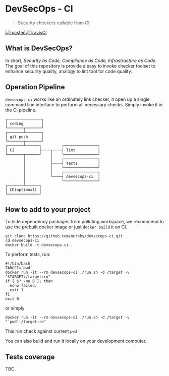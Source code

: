 # DevSecOps - CI
> Security checkers callable from CI

[![master](https://img.shields.io/badge/travis-master-blue.svg)][travis-url][![TravisCI][travis-image]][travis-url]

## What is DevSecOps?
In short, _Security as Code, Compliance as Code, Infrastructure as Code_. The goal of this repository is provide a easy to invoke checker toolset to enhance security quality, analogy to lint tool for code quality.

## Operation Pipeline
`devsecops-ci` works like an ordinately link checker, it open up a single command line interface to perform all necessary checks. Simply invoke it in the CI pipeline.
```
┌───────────────┐
│ coding        │
└───────┬───────┘
┌───────┴───────┐
│ git push      │
└───────┬───────┘
┌───────┴──────┐         ┌───────────────┐
│ CI           ├────┬────┤ lint          │
└───────┬──────┘    │    └───────────────┘
        │           │    ┌───────────────┐
        │           ├────┤ tests         │
        │           │    └───────────────┘
        │           │    ┌───────────────┐
        │           └────┤ devsecops-ci  │
        │                └───────────────┘
┌───────┴──────┐
│ CD(optional) │
└──────────────┘
```

## How to add to your project
To hide dependency packages from polluting workspace, we recommend to use the prebuilt docker image or just `docker build` it on CI.
```
git clone https://github.com/oursky/devsecops-ci.git
cd devsecops-ci
docker build -t devsecops-ci .
```
To perform tests, run:
```
#!/bin/bash
TARGET=`pwd`
docker run -it --rm devsecops-ci ./run.sh -d /target -v "$TARGET:/target:ro"
if [ $? -ne 0 ]; then
  echo failed.
  exit 1
fi
exit 0
```
or simply
```
docker run -it --rm devsecops-ci ./run.sh -d /target -v "`pwd`:/target:ro"
```

This run check against current `pwd`

You can also build and run it locally on your development computer.

## Tests coverage
TBC.

<!-- Markdown link & img dfn's -->
[travis-url]: https://travis-ci.org/oursky/devsecops-ci
[travis-image]: https://travis-ci.org/oursky/devsecops-ci.svg?branch=master
